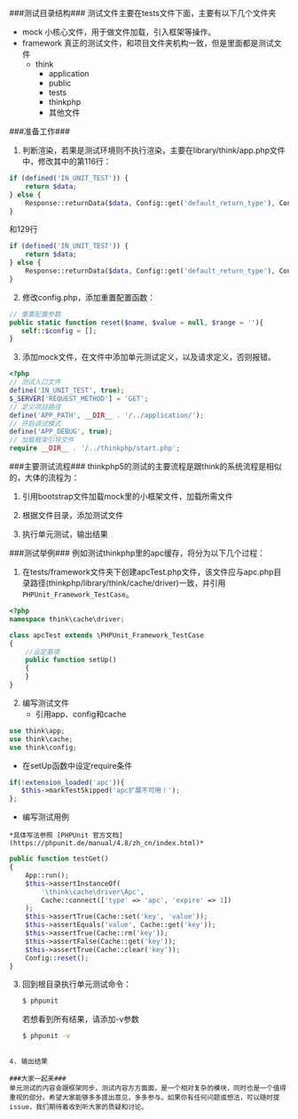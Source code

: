 ###测试目录结构###
测试文件主要在tests文件下面，主要有以下几个文件夹
- mock 小核心文件，用于做文件加载，引入框架等操作。
- framework 真正的测试文件，和项目文件夹机构一致，但是里面都是测试文件
  - think
     - application
     - public
     - tests
     - thinkphp
     - 其他文件

###准备工作###
1. 判断渲染，若果是测试环境则不执行渲染，主要在library/think/app.php文件中，修改其中的第116行：

  ```php
  if (defined('IN_UNIT_TEST')) {
      return $data;
  } else {
      Response::returnData($data, Config::get('default_return_type'), Config::get('response_exit'));
  }
  ```
  和129行

  ```php
  if (defined('IN_UNIT_TEST')) {
      return $data;
  } else {
      Response::returnData($data, Config::get('default_return_type'), Config::get('response_exit'));
  }
  ```

2. 修改config.php，添加重置配置函数：

  ```php
  // 重置配置参数
  public static function reset($name, $value = null, $range = ''){
     self::$config = [];
  }
  ```

3. 添加mock文件，在文件中添加单元测试定义，以及请求定义，否则报错。

  ```php
  <?php
  // 测试入口文件
  define('IN_UNIT_TEST', true);
  $_SERVER['REQUEST_METHOD'] = 'GET';
  // 定义项目路径
  define('APP_PATH', __DIR__ . '/../application/');
  // 开启调试模式
  define('APP_DEBUG', true);
  // 加载框架引导文件
  require __DIR__ . '/../thinkphp/start.php';
  ```

###主要测试流程###
thinkphp5的测试的主要流程是跟think的系统流程是相似的，大体的流程为：

1. 引用bootstrap文件加载mock里的小框架文件，加载所需文件

2. 根据文件目录，添加测试文件

3. 执行单元测试，输出结果

###测试举例###
例如测试thinkphp里的apc缓存，将分为以下几个过程：

1. 在tests/framework文件夹下创建apcTest.php文件，该文件应与apc.php目录路径(thinkphp/library/think/cache/driver)一致，并引用 `PHPUnit_Framework_TestCase`。

  ```php
  <?php
  namespace think\cache\driver;

  class apcTest extends \PHPUnit_Framework_TestCase
  {
      //设定基境
      public function setUp()
      {
      }
  }
  ```

2. 编写测试文件
   - 引用app、config和cache

  ```php
  use think\app;
  use think\cache;
  use think\config;
  ```
   - 在setUp函数中设定require条件

  ```php
  if(!extension_loaded('apc')){
     $this->markTestSkipped('apc扩展不可用！');
  };
  ```

   - 编写测试用例

   	*具体写法参照 [PHPUnit 官方文档](https://phpunit.de/manual/4.8/zh_cn/index.html)*

  ```php
  public function testGet()
  {
      App::run();
      $this->assertInstanceOf(
          '\think\cache\driver\Apc',
          Cache::connect(['type' => 'apc', 'expire' => 1])
      );
      $this->assertTrue(Cache::set('key', 'value'));
      $this->assertEquals('value', Cache::get('key'));
      $this->assertTrue(Cache::rm('key'));
      $this->assertFalse(Cache::get('key'));
      $this->assertTrue(Cache::clear('key'));
      Config::reset();
  }
  ```

3. 回到根目录执行单元测试命令：
    ```bash
    $ phpunit
    ```
    若想看到所有结果，请添加-v参数
    ```bash
    $ phpunit -v
  ```

4. 输出结果

###大家一起来###
单元测试的内容会跟框架同步，测试内容方方面面，是一个相对复杂的模块，同时也是一个值得重视的部分。希望大家能够多多提出意见，多多参与。如果你有任何问题或想法，可以随时提issue，我们期待着收到听大家的质疑和讨论。


